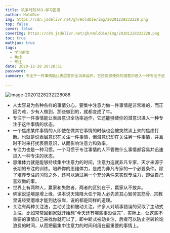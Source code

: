 ```yaml
---
title: 吼呆时刻363-学习密度
author: HoldDie
img: https://cdn.jsdelivr.net/gh/HoldDie/img/20201228232228.png
top: false
cover: false
coverImg: https://cdn.jsdelivr.net/gh/HoldDie/img/20201228232228.png
toc: true
mathjax: true
tags:
  - 学习密度
  - 焦虑
  - 专注
date: 2020-12-28 20:28:51
password:
summary: 专注于一件事情能让表层意识全功率运作，它还能够使你的潜意识进入一种专注于这件事情的状态。

---
```


![image-20201228232228088](https://cdn.jsdelivr.net/gh/HoldDie/img/20201228232228.png)

- 人太容易为各种各样的事情分心，要集中注意力做一件事情是非常难的，而正因为难，少有人做到，那些做到的，就都变成了牛。
- 专注于一件事情能让表层意识全功率运作，它还能够使你的潜意识进入一种专注于这件事情的状态。
- 一个焦虑某件事情的人即使在做其它事情的时候也会被突然涌上来的焦虑打断。也就是说表层意识在关注一件事情，但潜意识却在关注另一件事情，并且时不时来打扰表层意识，从而影响注意力和效率。
- 专注力也是一种习惯。一个习惯于专注事情的人不管做什么事情都容易并迅速进入一种专注的状态。
- 思维体力就是能够持续集中注意力的时间，注意力造就非凡专家，天才来源于长期的专注的训练。培养你的思维体力，是成为非凡专家的一个必要条件。除了培养专注的习惯之外，还可以通过另一个充分条件来实现专注力，即做自己喜欢做的事。
- 世界上有两种人，赢家和失败者，两者的区别在于，赢家从不放弃。
- 佛家说逆境是增上缘，课本说天降降大任于斯人必先苦其心智劳其筋骨…宗教里说经受磨难才能到达彼岸，说的都是同样的道理。
- 关注有两种关注法，主动关注和被动关注，许多人对琐事错误的采取了主动式关注，比如常常回到家就开始想“今天还有哪些事没做完”，实际上，让这些不重要的事情自己来找你就可以了，即中断式被动关注，后者可以防止空转轮询浪费的时间，从而把最集中注意力的时间利用在最重要的事情上。